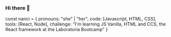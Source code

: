 ### Hi there 👋

const nanci = {
  pronouns: "she" | "her",
  code: [Javascript, HTML, CSS],
  tools: [React, Node],
  challenge: "I'm learning JS Vanilla, HTML and CCS, the React framework at the Laboratoria Bootcamp"
}

<!--
**NanciMondragon/NanciMondragon** is a ✨ _special_ ✨ repository because its `README.md` appears on your GitHub profile.

Here are some ideas to get you started:

- 🔭 I’m currently studing on: [Laboratoria]
- 🌱 I’m currently learning : Html, CSS, JS, Framework React
- 👯 I’m looking to collaborate on : In a job where you can continue learning and strengthen this world of Web Development
- 💬 Ask me about : I know that I can adapt to any circumstance and always give my best in any project, at the same time that I strive to work as a team, being able to solve problems and always with the desire to improve.
- 📫 How to reach me: mondragoncruznanci@gmail.com
- 😄 Pronouns: Nan
- ⚡ Fun fact: My daughter's company
-->
